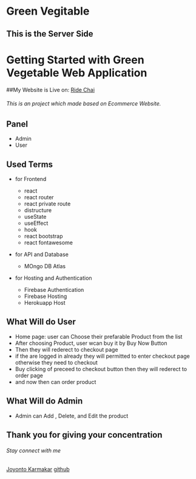 # Green Vegitable
## This is the Server Side

# Getting Started with Green Vegetable Web Application

##My Website is Live on: [Ride Chai](https://veg-green.web.app/)

###### This is an project which made based on Ecommerce Website.

## Panel
- Admin
- User

## Used Terms

- for Frontend
  - react
   - react router
   - react private route
   - distructure
   - useState
   - useEffect
   - hook
  - react bootstrap
  - react fontawesome

- for API and Database
  - MOngo DB Atlas
  
- for Hosting and Authentication
  - Firebase Authentication
  - Firebase Hosting
  - Herokuapp Host


## What Will do User

  - Home page: user can Choose their prefarable Product from the list
  - After choosing Product, user wcan buy it by Buy Now Button
  - Then they will rederect to checkout page
  - if the are logged in already they will permitted to enter checkout page otherwise they need to checkout
  - Buy clicking of preceed to checkout button then they will rederect to order page
  - and now then can order product

## What Will do Admin

  - Admin can Add , Delete, and Edit the product


## Thank you for giving your concentration
###### Stay connect with me
[Joyonto Karmakar](https://joyontokarmakar.netlify.app)
[github](https://www.github.com/joyontokarmakar)


